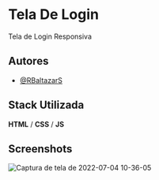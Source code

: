 
# Tela De Login

Tela de Login Responsiva 

## Autores

- [@RBaltazarS](https://github.com/RBaltazarS)


## Stack Utilizada

**HTML** /
**CSS** /
**JS** 



## Screenshots

![Captura de tela de 2022-07-04 10-36-05](https://user-images.githubusercontent.com/63020237/177166772-cb4f4d0a-2711-415b-9d3a-3878a4ae98b3.png)
 
